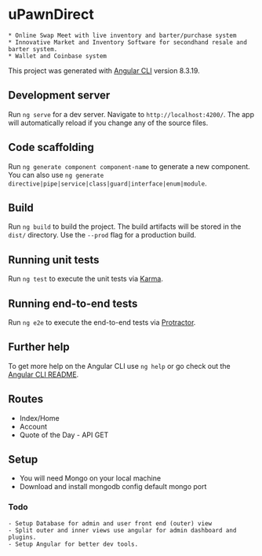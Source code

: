 # uPawnDirect
    * Online Swap Meet with live inventory and barter/purchase system
	* Innovative Market and Inventory Software for secondhand resale and barter system.
	* Wallet and Coinbase system 
This project was generated with [Angular CLI](https://github.com/angular/angular-cli) version 8.3.19.

## Development server

Run `ng serve` for a dev server. Navigate to `http://localhost:4200/`. The app will automatically reload if you change any of the source files.

## Code scaffolding

Run `ng generate component component-name` to generate a new component. You can also use `ng generate directive|pipe|service|class|guard|interface|enum|module`.

## Build

Run `ng build` to build the project. The build artifacts will be stored in the `dist/` directory. Use the `--prod` flag for a production build.

## Running unit tests

Run `ng test` to execute the unit tests via [Karma](https://karma-runner.github.io).

## Running end-to-end tests

Run `ng e2e` to execute the end-to-end tests via [Protractor](http://www.protractortest.org/).

## Further help

To get more help on the Angular CLI use `ng help` or go check out the [Angular CLI README](https://github.com/angular/angular-cli/blob/master/README.md).

## Routes
* Index/Home
* Account
* Quote of the Day - API GET

## Setup
* You will need Mongo on your local machine
* Download and install mongodb config default mongo port

### Todo
    - Setup Database for admin and user front end (outer) view
    - Split outer and inner views use angular for admin dashboard and plugins. 
    - Setup Angular for better dev tools. 
